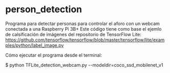 # person_detection

Programa para detectar personas para controlar el aforo con un webcam conectada a una Raspberry Pi 3B+
Este código tiene como base el ejemlo de calsificación de imágenes del repositorio de TensorFlow Lite: https://github.com/tensorflow/tensorflow/blob/master/tensorflow/lite/examples/python/label_image.py

Cómo ejecutar el programa desde el terminal:

$ python TFLite_detection_webcam.py --modeldir=coco_ssd_mobilenet_v1
